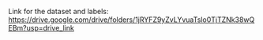 Link for the dataset and labels: https://drive.google.com/drive/folders/1jRYFZ9yZvLYvuaTslo0TjTZNk38wQEBm?usp=drive_link
